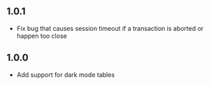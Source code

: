 ## 1.0.1

* Fix bug that causes session timeout if a transaction is aborted or happen too close

## 1.0.0

* Add support for dark mode tables
